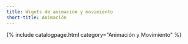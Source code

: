 ```yaml
---
title: Wigets de animación y movimiento
short-title: Animación
---
```

{% include catalogpage.html category="Animación y Movimiento" %}
